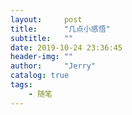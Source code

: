 ```yaml
---
layout:     post
title:      "几点小感悟"
subtitle:   ""
date: 2019-10-24 23:36:45
header-img: ""
author:     "Jerry"
catalog: true
tags:
    - 随笔
---
```


